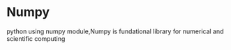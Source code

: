 # Numpy
python using numpy module,Numpy is fundational library for numerical and scientific computing
